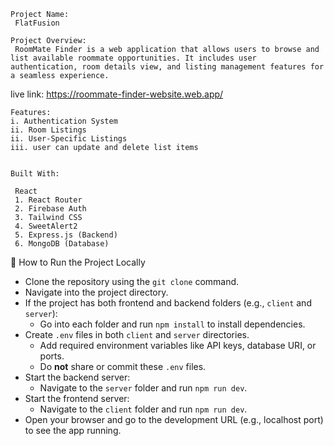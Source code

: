     Project Name:
     FlatFusion

    Project Overview:
     RoomMate Finder is a web application that allows users to browse and list available roommate opportunities. It includes user authentication, room details view, and listing management features for a seamless experience.

live link: https://roommate-finder-website.web.app/

    Features:
    i. Authentication System
    ii. Room Listings
    ii. User-Specific Listings
    iii. user can update and delete list items
    

    Built With:

     React
     1. React Router
     2. Firebase Auth
     3. Tailwind CSS
     4. SweetAlert2
     5. Express.js (Backend)
     6. MongoDB (Database)

🚀 How to Run the Project Locally

- Clone the repository using the `git clone` command.
- Navigate into the project directory.
- If the project has both frontend and backend folders (e.g., `client` and `server`):
  - Go into each folder and run `npm install` to install dependencies.
- Create `.env` files in both `client` and `server` directories.
  - Add required environment variables like API keys, database URI, or ports.
  - Do **not** share or commit these `.env` files.
- Start the backend server:
  - Navigate to the `server` folder and run `npm run dev`.
- Start the frontend server:
  - Navigate to the `client` folder and run `npm run dev`.
- Open your browser and go to the development URL (e.g., localhost port) to see the app running.

